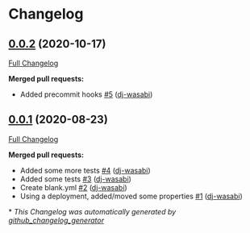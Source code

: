 # Changelog

## [0.0.2](https://github.com/dj-wasabi/helm-zabbix/tree/0.0.2) (2020-10-17)

[Full Changelog](https://github.com/dj-wasabi/helm-zabbix/compare/0.0.1...0.0.2)

**Merged pull requests:**

- Added precommit hooks [\#5](https://github.com/dj-wasabi/helm-zabbix/pull/5) ([dj-wasabi](https://github.com/dj-wasabi))

## [0.0.1](https://github.com/dj-wasabi/helm-zabbix/tree/0.0.1) (2020-08-23)

[Full Changelog](https://github.com/dj-wasabi/helm-zabbix/compare/eb459b5405f46a6396847147428d8ce8dccf5da8...0.0.1)

**Merged pull requests:**

- Added some more tests [\#4](https://github.com/dj-wasabi/helm-zabbix/pull/4) ([dj-wasabi](https://github.com/dj-wasabi))
- Added some tests [\#3](https://github.com/dj-wasabi/helm-zabbix/pull/3) ([dj-wasabi](https://github.com/dj-wasabi))
- Create blank.yml [\#2](https://github.com/dj-wasabi/helm-zabbix/pull/2) ([dj-wasabi](https://github.com/dj-wasabi))
- Using a deployment, added/moved some properties [\#1](https://github.com/dj-wasabi/helm-zabbix/pull/1) ([dj-wasabi](https://github.com/dj-wasabi))



\* *This Changelog was automatically generated by [github_changelog_generator](https://github.com/github-changelog-generator/github-changelog-generator)*
